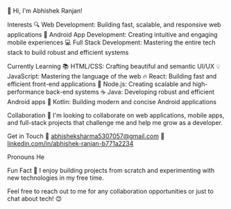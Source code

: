 👋 Hi, I'm Abhishek Ranjan!

Interests
🔍 Web Development: Building fast, scalable, and responsive web applications 📱 Android App Development: Creating intuitive and engaging mobile experiences 💻 Full Stack Development: Mastering the entire tech stack to build robust and efficient systems

Currently Learning
📚 HTML/CSS: Crafting beautiful and semantic UI/UX 💡 JavaScript: Mastering the language of the web 🔥 React: Building fast and efficient front-end applications 🚀 Node.js: Creating scalable and high-performance back-end systems ☕️ Java: Developing robust and efficient Android apps 🤖 Kotlin: Building modern and concise Android applications

Collaboration
🤝 I'm looking to collaborate on web applications, mobile apps, and full-stack projects that challenge me and help me grow as a developer.

Get in Touch
📧 [abhisheksharma5307057@gmail.com](mailto:abhisheksharma5307057@gmail.com) 👥 [linkedin.com/in/abhishek-ranjan-b771a2234](https://www.linkedin.com/in/abhishek-ranjan-b771a2234)

Pronouns
He

Fun Fact
🎉 I enjoy building projects from scratch and experimenting with new technologies in my free time.

Feel free to reach out to me for any collaboration opportunities or just to chat about tech! 😊

<!---
abhishek2009004/abhishek2009004 is a ✨ special ✨ repository because its `README.md` (this file) appears on your GitHub profile.
You can click the Preview link to take a look at your changes.
--->
